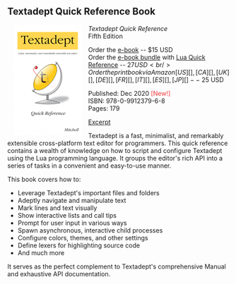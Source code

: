 ## Textadept Quick Reference Book

<script src="https://gumroad.com/js/gumroad.js"></script>

<div style="float: left; margin: 0 1em 0 1em;">
  <img src="images/quickref_small.png" alt="" style="border-width: 1px;"/>
</div>

*Textadept Quick Reference*<br/>
Fifth Edition

Order the <a href="https://gum.co/textadept_ebook" target="_blank">e-book</a> --
$15 USD<br/>
Order the <a href="https://gum.co/qr_bundle" target="_blank">e-book bundle</a>
with [Lua Quick Reference][] -- $27 USD<br/>
Order the print book via Amazon [US][], [CA][], [UK][], [DE][], [FR][], [IT][],
[ES][], [JP][] -- ~$25 USD

Published: Dec 2020 <span style="color: #ef373a;">[New!]</span><br/>
ISBN: 978-0-9912379-6-8<br/>
Pages: 179

[Excerpt][]

Textadept is a fast, minimalist, and remarkably extensible cross-platform text
editor for programmers. This quick reference contains a wealth of knowledge on
how to script and configure Textadept using the Lua programming language. It
groups the editor's rich API into a series of tasks in a convenient and
easy-to-use manner.

This book covers how to:

* Leverage Textadept's important files and folders
* Adeptly navigate and manipulate text
* Mark lines and text visually
* Show interactive lists and call tips
* Prompt for user input in various ways
* Spawn asynchronous, interactive child processes
* Configure colors, themes, and other settings
* Define lexers for highlighting source code
* And much more

It serves as the perfect complement to Textadept's comprehensive Manual and
exhaustive API documentation.

[Lua Quick Reference]: https://orbitalquark.github.io/lua-quick-reference
[US]: https://www.amazon.com/dp/099123796X/
[CA]: https://www.amazon.ca/dp/099123796X/
[UK]: https://www.amazon.co.uk/dp/099123796X/
[DE]: https://www.amazon.de/dp/099123796X/
[FR]: https://www.amazon.fr/dp/099123796X/
[IT]: https://www.amazon.it/dp/099123796X/
[ES]: https://www.amazon.es/dp/099123796X/
[JP]: https://www.amazon.co.jp/dp/099123796X/
[Excerpt]: https://github.com/orbitalquark/textadept/blob/default/docs/quickref_excerpt.pdf
